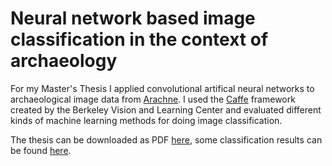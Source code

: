 # Neural network based image classification in the context of archaeology

For my Master's Thesis I applied convolutional artifical neural networks to archaeological image data from [Arachne](http://arachne.uni-koeln.de/drupal/). I used the [Caffe](http://caffe.berkeleyvision.org/) framework created by the Berkeley Vision and Learning Center and evaluated different kinds of machine learning methods for doing image classification.

The thesis can be downloaded as PDF [here](http://dersmon.net/thesis_webdemo/masters_thesis.pdf), some classification results can be found [here](http://dersmon.net/thesis_webdemo/).
